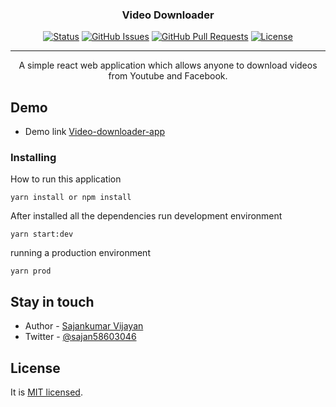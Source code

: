 <h3 align="center">Video Downloader</h3>

<div align="center">

[![Status](https://img.shields.io/badge/status-active-success.svg)]()
[![GitHub Issues](https://img.shields.io/github/issues/kylelobo/The-Documentation-Compendium.svg)](https://github.com/sajanv88/video-downloader/issues)
[![GitHub Pull Requests](https://img.shields.io/github/issues-pr/kylelobo/The-Documentation-Compendium.svg)](https://github.com/sajanv88/video-downloader/pulls)
[![License](https://img.shields.io/badge/license-MIT-blue.svg)](/LICENSE)

</div>

---

<p align="center">A simple react web application which allows anyone to download videos from Youtube and Facebook. <br> 
</p>

## Demo

- Demo link [Video-downloader-app](https://u2dost.herokuapp.com/)

### Installing

How to run this application

```
yarn install or npm install
```

After installed all the dependencies run development environment

```
yarn start:dev
```

running a production environment

```
yarn prod
```

## Stay in touch

- Author - [Sajankumar Vijayan](https://sajankumarv.com)
- Twitter - [@sajan58603046](https://twitter.com/sajan58603046)

## License

It is [MIT licensed](LICENSE).

